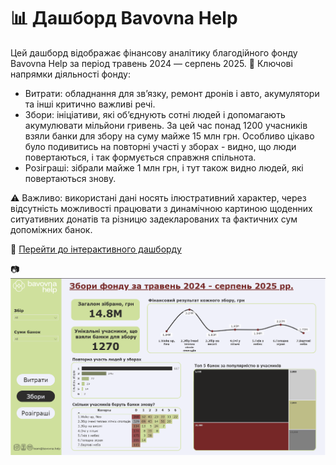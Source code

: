 # 📊 Дашборд Bavovna Help
Цей дашборд відображає фінансову аналітику благодійного фонду Bavovna Help за період травень 2024 — серпень 2025. 
📌 Ключові напрямки діяльності фонду:
  - Витрати: обладнання для зв’язку, ремонт дронів і авто, акумулятори та інші критично важливі речі. 
  - Збори: ініціативи, які об’єднують сотні людей і допомагають акумулювати мільйони гривень. За цей час понад 1200 учасників взяли банки для збору на суму майже 15 млн грн. Особливо цікаво було подивитись на повторні участі у зборах - видно, що люди повертаються, і так формується справжня спільнота. 
  - Розіграші:  зібрали майже 1 млн грн, і тут також видно людей, які повертаються знову.

⚠️ Важливо: використані дані носять ілюстративний характер, через відсутність можливості працювати з динамічною картиною щоденних ситуативних донатів та різницю задекларованих та фактичних сум допоміжних банок. 

🔗 [Перейти до інтерактивного дашборду](https://app.powerbi.com/reportEmbed?reportId=663c7e10-efa5-4478-8731-a0cc8daf92fa&autoAuth=true&ctid=226284fe-d303-43af-b4d9-64b5e861dfea)

📷 ![Dashboard Screenshot](./bavovnahelp_db.png)




